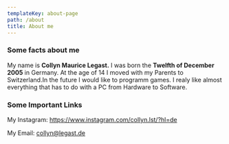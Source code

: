 ```yaml
---
templateKey: about-page
path: /about
title: About me
---
```

### Some facts about me

My name is **Collyn Maurice Legast.** I was born the **Twelfth of December 2005** in Germany. At the age of 14 I moved with my Parents to Switzerland.In the future I would like to programm games. I realy like almost everything that has to do with a PC from Hardware to Software.



### Some Important Links

My Instagram: <https://www.instagram.com/collyn.lst/?hl=de>

My Email: [collyn@legast.de](collyn@legast.de)